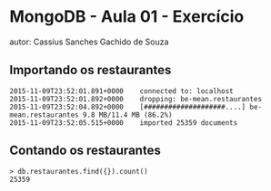 # MongoDB - Aula 01 - Exercício
autor: Cassius Sanches Gachido de Souza

## Importando os restaurantes
```
2015-11-09T23:52:01.891+0000    connected to: localhost
2015-11-09T23:52:01.892+0000    dropping: be-mean.restaurantes
2015-11-09T23:52:04.892+0000    [####################....] be-mean.restaurantes 9.8 MB/11.4 MB (86.2%)
2015-11-09T23:52:05.515+0000    imported 25359 documents 
```

## Contando os restaurantes
```
> db.restaurantes.find({}).count()
25359
```